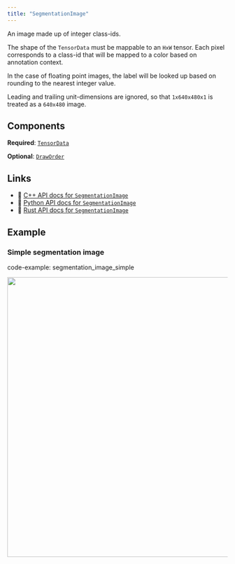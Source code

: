 ```yaml
---
title: "SegmentationImage"
---
```


An image made up of integer class-ids.

The shape of the `TensorData` must be mappable to an `HxW` tensor.
Each pixel corresponds to a class-id that will be mapped to a color based on annotation context.

In the case of floating point images, the label will be looked up based on rounding to the nearest
integer value.

Leading and trailing unit-dimensions are ignored, so that
`1x640x480x1` is treated as a `640x480` image.

## Components

**Required**: [`TensorData`](../components/tensor_data.md)

**Optional**: [`DrawOrder`](../components/draw_order.md)

## Links
 * 🌊 [C++ API docs for `SegmentationImage`](https://ref.rerun.io/docs/cpp/stable/structrerun_1_1archetypes_1_1SegmentationImage.html)
 * 🐍 [Python API docs for `SegmentationImage`](https://ref.rerun.io/docs/python/stable/common/archetypes#rerun.archetypes.SegmentationImage)
 * 🦀 [Rust API docs for `SegmentationImage`](https://docs.rs/rerun/latest/rerun/archetypes/struct.SegmentationImage.html)

## Example

### Simple segmentation image

code-example: segmentation_image_simple

<center>
<picture>
  <source media="(max-width: 480px)" srcset="https://static.rerun.io/segmentation_image_simple/eb49e0b8cb870c75a69e2a47a2d202e5353115f6/480w.png">
  <source media="(max-width: 768px)" srcset="https://static.rerun.io/segmentation_image_simple/eb49e0b8cb870c75a69e2a47a2d202e5353115f6/768w.png">
  <source media="(max-width: 1024px)" srcset="https://static.rerun.io/segmentation_image_simple/eb49e0b8cb870c75a69e2a47a2d202e5353115f6/1024w.png">
  <source media="(max-width: 1200px)" srcset="https://static.rerun.io/segmentation_image_simple/eb49e0b8cb870c75a69e2a47a2d202e5353115f6/1200w.png">
  <img src="https://static.rerun.io/segmentation_image_simple/eb49e0b8cb870c75a69e2a47a2d202e5353115f6/full.png" width="640">
</picture>
</center>

